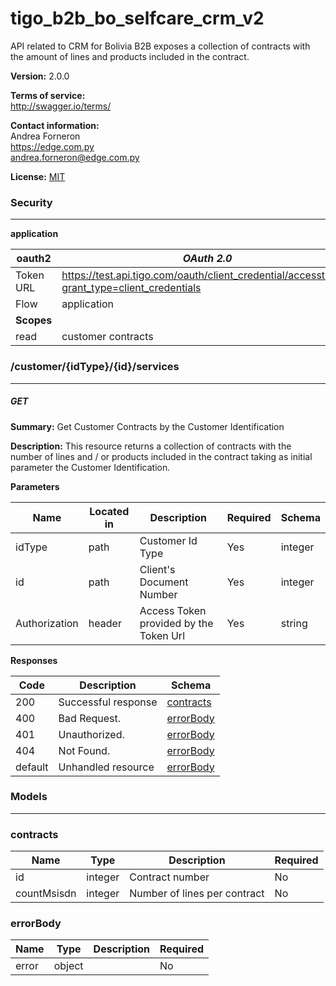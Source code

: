 tigo_b2b_bo_selfcare_crm_v2
===========================
API related to CRM for Bolivia B2B exposes a collection of contracts with the amount of lines and products included in the contract.


**Version:** 2.0.0

**Terms of service:**  
http://swagger.io/terms/

**Contact information:**  
Andrea Forneron  
https://edge.com.py  
andrea.forneron@edge.com.py  

**License:** [MIT](http://github.com/gruntjs/grunt/blob/master/LICENSE-MIT)

### Security
---
**application**  

|oauth2|*OAuth 2.0*|
|---|---|
|Token URL|https://test.api.tigo.com/oauth/client_credential/accesstoken?grant_type=client_credentials|
|Flow|application|
|**Scopes**||
|read|customer contracts|

### /customer/{idType}/{id}/services
---
##### ***GET***
**Summary:** Get Customer Contracts by the Customer Identification

**Description:** This resource returns a collection of contracts with the number of lines and / or products included in the contract taking as initial parameter the Customer Identification.


**Parameters**

| Name | Located in | Description | Required | Schema |
| ---- | ---------- | ----------- | -------- | ---- |
| idType | path | Customer Id Type | Yes | integer |
| id | path | Client's Document Number | Yes | integer |
| Authorization | header | Access Token provided by the Token Url | Yes | string |

**Responses**

| Code | Description | Schema |
| ---- | ----------- | ------ |
| 200 | Successful response | [contracts](#contracts) |
| 400 | Bad Request. | [errorBody](#errorbody) |
| 401 | Unauthorized. | [errorBody](#errorbody) |
| 404 | Not Found. | [errorBody](#errorbody) |
| default | Unhandled resource | [errorBody](#errorbody) |

### Models
---

### contracts  

| Name | Type | Description | Required |
| ---- | ---- | ----------- | -------- |
| id | integer | Contract number | No |
| countMsisdn | integer | Number of lines per contract | No |

### errorBody  

| Name | Type | Description | Required |
| ---- | ---- | ----------- | -------- |
| error | object |  | No |